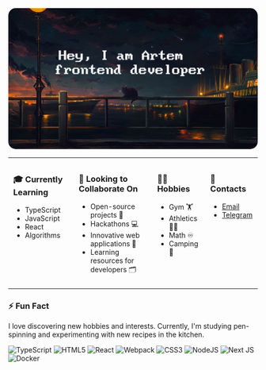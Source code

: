 <img style="border-radius:15px" src="./city-landscape.png"/>
<table>
  <tr>
    <td style="vertical-align: top; padding: 10px;">
      <h3>🎓 Currently Learning</h3>
      <ul>
        <li>TypeScript</li>
        <li>JavaScript</li>
        <li>React</li>
        <li>Algorithms</li>
      </ul>
    </td>
    <td style="vertical-align: top; padding: 10px;">
      <h3>💼 Looking to Collaborate On</h3>
      <ul>
        <li>Open-source projects 🤝</li>
        <li>Hackathons 💻</li>
        <li>Innovative web applications 🚀</li>
        <li>Learning resources for developers 🗂️</li>
      </ul>
    </td>
    <td style="vertical-align: top; padding: 10px;">
      <h3>🚴‍♂️ Hobbies </h3>
      <ul>
        <li>Gym 🏋</li>
        <li>Athletics 🏃‍♂️</li>
        <li>Math ♾️</li>
        <li>Camping 🚙</li>
      </ul>
    </td>
    <td style="vertical-align: top; padding: 10px;">
     <h3>📧 Contacts</h3>
     <ul>
      <li><a href="mailto:artem_fedchenko_2017@mail.ru">Email</a></li>
      <li><a href="https://t.me/fedddchenko">Telegram</a></li>
     </ul>
    </td>
  </tr>
</table>

<h3>⚡ Fun Fact</h3>
<p>I love discovering new hobbies and interests. Currently, I'm studying pen-spinning and experimenting with new recipes in the kitchen.</p>

![TypeScript](https://img.shields.io/badge/typescript-%23007ACC.svg?style=for-the-badge&logo=typescript&logoColor=white)
![HTML5](https://img.shields.io/badge/html5-%23E34F26.svg?style=for-the-badge&logo=html5&logoColor=white)
![React](https://img.shields.io/badge/react-%2320232a.svg?style=for-the-badge&logo=react&logoColor=%2361DAFB)
![Webpack](https://img.shields.io/badge/webpack-%238DD6F9.svg?style=for-the-badge&logo=webpack&logoColor=black)
![CSS3](https://img.shields.io/badge/css3-%231572B6.svg?style=for-the-badge&logo=css3&logoColor=white)
![NodeJS](https://img.shields.io/badge/node.js-6DA55F?style=for-the-badge&logo=node.js&logoColor=white)
![Next JS](https://img.shields.io/badge/Next-black?style=for-the-badge&logo=next.js&logoColor=white)
![Docker](https://img.shields.io/badge/docker-%230db7ed.svg?style=for-the-badge&logo=docker&logoColor=white)
